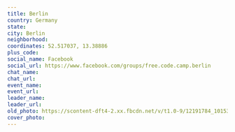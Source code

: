 ```yaml
---
title: Berlin
country: Germany
state: 
city: Berlin
neighborhood: 
coordinates: 52.517037, 13.38886
plus_code:
social_name: Facebook
social_url: https://www.facebook.com/groups/free.code.camp.berlin
chat_name:
chat_url:
event_name:
event_url:
leader_name:
leader_url:
old_photo: https://scontent-dft4-2.xx.fbcdn.net/v/t1.0-9/12191784_10153153358867036_8617763423972408461_n.jpg?oh=52e42945faedb08fdcf8554fccbeef30&oe=595B9EA7
cover_photo:
---
```

